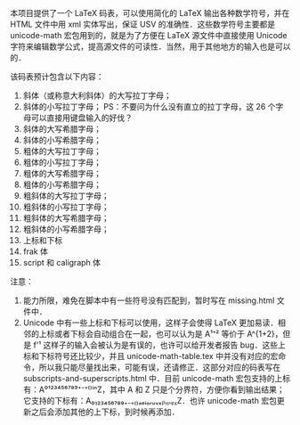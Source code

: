 本项目提供了一个 LaTeX 码表，可以使用简化的 LaTeX 输出各种数学符号，并在 HTML 文件中用 xml 实体写出，保证 USV 的准确性．这些数学符号主要都是 unicode-math 宏包用到的，就是为了方便在 LaTeX 源文件中直接使用 Unicode 字符来编辑数学公式，提高源文件的可读性．当然，用于其他地方的输入也是可以的．

该码表预计包含以下内容：
01. 斜体（或称意大利斜体）的大写拉丁字母；
02. 斜体的小写拉丁字母；
PS：不要问为什么没有直立的拉丁字母，这 26 个字母可以直接用键盘输入的好伐？
03. 斜体的大写希腊字母；
04. 斜体的小写希腊字母；
05. 粗体的大写拉丁字母；
06. 粗体的小写拉丁字母；
07. 粗体的大写希腊字母；
08. 粗体的小写希腊字母；
09. 粗斜体的大写拉丁字母；
10. 粗斜体的小写拉丁字母；
11. 粗斜体的大写希腊字母；
12. 粗斜体的小写希腊字母；
13. 上标和下标
14. frak 体
15. script 和 caligraph 体

注意：
1. 能力所限，难免在脚本中有一些符号没有匹配到，暂时写在 missing.html 文件中．
2. Unicode 中有一些上标和下标可以使用，这样子会使得 LaTeX 更加易读．相邻的上标或者下标会自动组合在一起，也可以认为是 A¹⁺² 等价于 A^{1+2}，但是 f'¹ 这样子的输入会被认为是有误的，也许可以给开发者报告 bug．这些上标和下标符号还比较少，并且 unicode-math-table.tex 中并没有对应的宏命令，所以我只能尽量找出来，可能有误，还请修正．这部分对应的码表写在 subscripts-and-superscripts.html 中．目前 unicode-math 宏包支持的上标有：A⁰¹²³⁴⁵⁶⁷⁸⁹⁺⁻⁼⁽⁾ⁱⁿZ，其中 A 和 Z 只是个分界符，方便你看到输出结果；它支持的下标有：A₀₁₂₃₄₅₆₇₈₉₊₋₌₍₎ₐₑᵢₒᵣᵤᵥₓᵦᵧᵨᵩᵪZ．也许 unicode-math 宏包更新之后会添加其他的上下标，到时候再添加．

